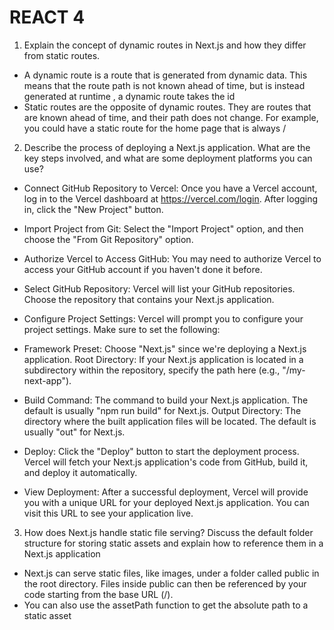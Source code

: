 # REACT 4
1. Explain the concept of dynamic routes in Next.js and how they differ from static routes.

- A dynamic route is a route that is generated from dynamic data. This means that the route path is not known ahead of time, but is instead generated at runtime , a dynamic route takes the id
- Static routes are the opposite of dynamic routes. They are routes that are known ahead of time, and their path does not change. For example, you could have a static route for the home page that is always /

2. Describe the process of deploying a Next.js application. What are the key steps involved, and what are some deployment platforms you can use?
- Connect GitHub Repository to Vercel: Once you have a Vercel account, log in to the Vercel dashboard at https://vercel.com/login. After logging in, click the "New Project" button.

- Import Project from Git: Select the "Import Project" option, and then choose the "From Git Repository" option.

- Authorize Vercel to Access GitHub: You may need to authorize Vercel to access your GitHub account if you haven't done it before.

- Select GitHub Repository: Vercel will list your GitHub repositories. Choose the repository that contains your Next.js application.

- Configure Project Settings: Vercel will prompt you to configure your project settings. Make sure to set the following:

- Framework Preset: Choose "Next.js" since we're deploying a Next.js application.
Root Directory: If your Next.js application is located in a subdirectory within the repository, specify the path here (e.g., "/my-next-app").
- Build Command: The command to build your Next.js application. The default is usually "npm run build" for Next.js.
Output Directory: The directory where the built application files will be located. The default is usually "out" for Next.js.
- Deploy: Click the "Deploy" button to start the deployment process. Vercel will fetch your Next.js application's code from GitHub, build it, and deploy it automatically.

- View Deployment: After a successful deployment, Vercel will provide you with a unique URL for your deployed Next.js application. You can visit this URL to see your application live.


3. How does Next.js handle static file serving? Discuss the default folder structure for storing static assets and explain how to reference them in a Next.js application

- Next.js can serve static files, like images, under a folder called public in the root directory. Files inside public can then be referenced by your code starting from the base URL (/).
- You can also use the assetPath function to get the absolute path to a static asset

